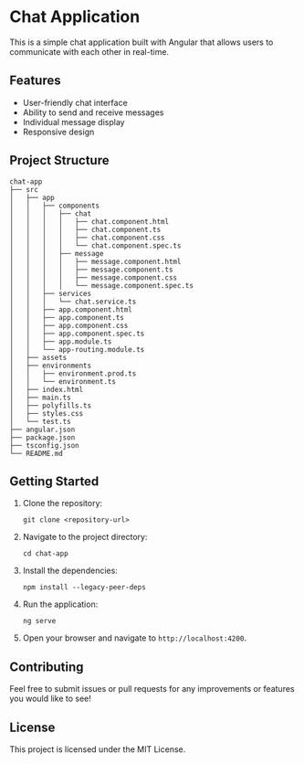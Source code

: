 # Chat Application

This is a simple chat application built with Angular that allows users to communicate with each other in real-time.

## Features

- User-friendly chat interface
- Ability to send and receive messages
- Individual message display
- Responsive design

## Project Structure

```
chat-app
├── src
│   ├── app
│   │   ├── components
│   │   │   ├── chat
│   │   │   │   ├── chat.component.html
│   │   │   │   ├── chat.component.ts
│   │   │   │   ├── chat.component.css
│   │   │   │   └── chat.component.spec.ts
│   │   │   ├── message
│   │   │   │   ├── message.component.html
│   │   │   │   ├── message.component.ts
│   │   │   │   ├── message.component.css
│   │   │   │   └── message.component.spec.ts
│   │   ├── services
│   │   │   └── chat.service.ts
│   │   ├── app.component.html
│   │   ├── app.component.ts
│   │   ├── app.component.css
│   │   ├── app.component.spec.ts
│   │   ├── app.module.ts
│   │   └── app-routing.module.ts
│   ├── assets
│   ├── environments
│   │   ├── environment.prod.ts
│   │   └── environment.ts
│   ├── index.html
│   ├── main.ts
│   ├── polyfills.ts
│   ├── styles.css
│   └── test.ts
├── angular.json
├── package.json
├── tsconfig.json
└── README.md
```

## Getting Started

1. Clone the repository:
   ```
   git clone <repository-url>
   ```

2. Navigate to the project directory:
   ```
   cd chat-app
   ```

3. Install the dependencies:
   ```
   npm install --legacy-peer-deps
   ```

4. Run the application:
   ```
   ng serve
   ```

5. Open your browser and navigate to `http://localhost:4200`.

## Contributing

Feel free to submit issues or pull requests for any improvements or features you would like to see!

## License

This project is licensed under the MIT License.